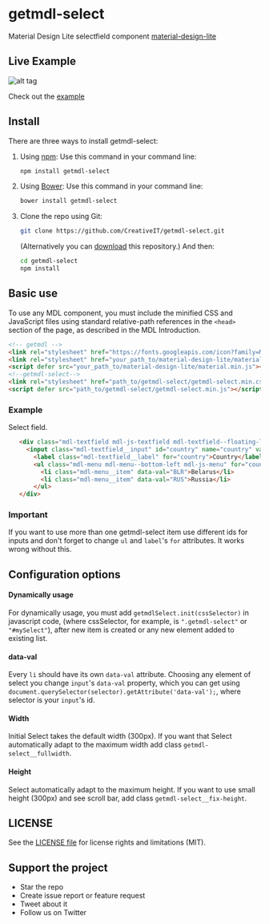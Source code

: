    
# getmdl-select
Material Design Lite selectfield component [material-design-lite](https://github.com/google/material-design-lite)

## Live Example

![alt tag](https://raw.github.com/CreativeIT/getmdl-select/gh-pages/lib/index_mdl/select_mdl.gif)

Check out the [example](http://creativeit.github.io/getmdl-select/)

## Install

There are three ways to install getmdl-select:

 1. Using [npm](http://npmjs.org/): 
    Use this command in your command line: 
    ```bash
    npm install getmdl-select
    ```
 2. Using [Bower](http://bower.io/):
    Use this command in your command line: 
    ```bash
    bower install getmdl-select
    ```
 3. Clone the repo using Git:

    ```bash
    git clone https://github.com/CreativeIT/getmdl-select.git
    ```
    
    (Alternatively you can [download](https://github.com/CreativeIT/getmdl-select/archive/master.zip)
this repository.)
    And then:
    
    ```bash
    cd getmdl-select   
    npm install
    ```

## Basic use
To use any MDL component, you must include the minified CSS and JavaScript files using standard relative-path references in the `<head>` section of the page, as described in the MDL Introduction.
   ```html
   <!-- getmdl -->
   <link rel="stylesheet" href="https://fonts.googleapis.com/icon?family=Material+Icons">
   <link rel="stylesheet" href="your_path_to/material-design-lite/material.min.css">
   <script defer src="your_path_to/material-design-lite/material.min.js"></script>   
   <!--getmdl-select-->   
   <link rel="stylesheet" href="path_to/getmdl-select/getmdl-select.min.css">
   <script defer src="path_to/getmdl-select/getmdl-select.min.js"></script>
   ```

### Example

Select field.
 ```html
    <div class="mdl-textfield mdl-js-textfield mdl-textfield--floating-label getmdl-select">
      <input class="mdl-textfield__input" id="country" name="country" value="Belarus" type="text" readonly tabIndex="-1" data-val="BLR"/>
        <label class="mdl-textfield__label" for="country">Country</label>
        <ul class="mdl-menu mdl-menu--bottom-left mdl-js-menu" for="country">
          <li class="mdl-menu__item" data-val="BLR">Belarus</li>
          <li class="mdl-menu__item" data-val="RUS">Russia</li>
        </ul>
    </div>
 ```
### Important
If you want to use more than one getmdl-select item use different ids for inputs and don't forget to change `ul` and `label`'s `for` attributes. It works wrong without this.

## Configuration options 
#### Dynamically usage
For dynamically usage, you must add `getmdlSelect.init(cssSelector)` in javascript code, (where cssSelector, for example, is `".getmdl-select"` or `"#mySelect"`), after new item is created or any new element added to existing list. 

#### data-val
Every `li` should have its own `data-val` attribute. Choosing any element of select you change `input`'s `data-val` property, which you can get using `document.querySelector(selector).getAttribute('data-val');`, where selector is your `input`'s id.

#### Width
Initial Select takes the default width (300px). If you want that Select automatically adapt to the maximum width add class `getmdl-select__fullwidth`.

#### Height
Select automatically adapt to the maximum height. If you want to use small height (300px) and see scroll bar, add class `getmdl-select__fix-height`.    
    
## LICENSE
See the [LICENSE file](https://github.com/CreativeIT/getmdl-select/blob/master/LICENSE.txt) for license rights and limitations (MIT).

## Support the project
* Star the repo
* Create issue report or feature request
* Tweet about it
* Follow us on Twitter
